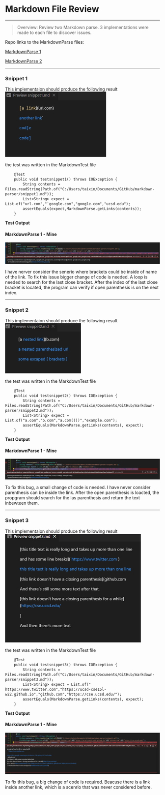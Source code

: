 # Markdown File Review
- - -
> Overview: Review two Markdown parse.
 3 implementations were made to each file to discover issues.

Repo links to the MarkdownParse files:

[MarkdownParse 1](https://github.com/taixinw/markdown-parser)

[MarkdownParse 2](https://github.com/richmass1/markdown-parser)

- - - 
### Snippet 1

This implementaion should produce the following result
![snnipet1](snnipet1.png)

the test was written in the MarkdownTest file
```
    @Test
    public void testsnippet1() throws IOException {
        String contents = Files.readString(Path.of("C:/Users/taixin/Documents/GitHub/markdown-parser/snippet1.md"));
        List<String> expect = List.of("url.com","`google.com","google.com","ucsd.edu");
        assertEquals(expect,MarkdownParse.getLinks(contents));
    }

```
**Test Output**
#### MarkdownParse 1 - Mine
![output1](s1output.png)


I have nerver consider the senerio where brackets could be inside of name of the link. To fix this issue bigger change of code is needed. A loop is needed to search for the last close bracket. After the index of the last close bracket is located, the program can verify if open parenthesis is on the next index.

- - -
### Snippet 2
This implementaion should produce the following result
![snnipet2](snnipet2.png)

the test was written in the MarkdownTest file
```
    @Test
    public void testsnippet2() throws IOException {
        String contents = Files.readString(Path.of("C:/Users/taixin/Documents/GitHub/markdown-parser/snippet2.md"));
        List<String> expect = List.of("a.com","b.com","a.com(())","example.com");
        assertEquals(MarkdownParse.getLinks(contents), expect);
    }

```
**Test Output**

#### MarkdownParse 1 - Mine
![output2](s2output.png)

To fix this bug, a small change of code is needed. I have never consider parenthesis can be inside the link. After the open parenthesis is loacted, the propgram should search for the las parenthesis and return the text inbewteen them.
- - - 
### Snippet 3
This implementaion should produce the following result
![snnipet3](snnipet3.png)

the test was written in the MarkdownTest file
```
    @Test
    public void testsnippet3() throws IOException {
        String contents = Files.readString(Path.of("C:/Users/taixin/Documents/GitHub/markdown-parser/snippet3.md"));
        List<String> expect = List.of(" https://www.twitter.com","https://ucsd-cse15l-w22.github.io","github.com","https://cse.ucsd.edu/");
        assertEquals(MarkdownParse.getLinks(contents), expect);
    }

```
**Test Output**

#### MarkdownParse 1 - Mine
![output3](s3output.png)

To fix this bug, a big change of code is required. Beacuse there is a link inside another link, which is a scenrio that was never considered before.
